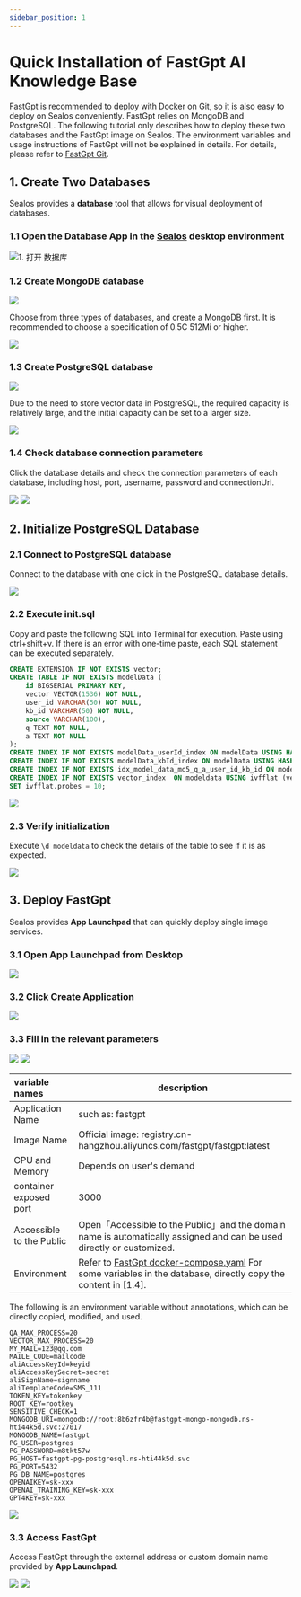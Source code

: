```yaml
---
sidebar_position: 1
---
```


# Quick Installation of FastGpt AI Knowledge Base

FastGpt is recommended to deploy with Docker on Git, so it is also easy to deploy on Sealos conveniently. FastGpt relies on MongoDB and PostgreSQL. The following tutorial only describes how to deploy these two databases and the FastGpt image on Sealos. The environment variables and usage instructions of FastGpt will not be explained in details. For details, please refer to [FastGpt Git](https://github.com/c121914yu/FastGPT).

## 1. Create Two Databases

Sealos provides a  **database**  tool that allows for visual deployment of databases.

### 1.1 Open the Database App in the [Sealos](https://cloud.sealos.io) desktop environment

![1. 打开 **数据库**](./images/open-dbprovider.png)

### 1.2 Create MongoDB database

![](./images/fast1.png)

Choose from three types of databases, and create a MongoDB first. It is recommended to choose a specification of 0.5C 512Mi or higher.

![](./images/fast2.png)

### 1.3 Create PostgreSQL database

![](./images/fast3.png)

Due to the need to store vector data in PostgreSQL, the required capacity is relatively large, and the initial capacity can be set to a larger size.

![](./images/fast4.png)

### 1.4 Check database connection parameters

Click the database details and check the connection parameters of each database, including host, port, username, password and connectionUrl.

![](./images/fast5.png)
![](./images/fast6.png)

## 2. Initialize PostgreSQL Database

### 2.1 Connect to PostgreSQL database

Connect to the database with one click in the PostgreSQL database details.

![](./images/fast7.png)

### 2.2 Execute init.sql

Copy and paste the following SQL into Terminal for execution. Paste using ctrl+shift+v. If there is an error with one-time paste, each SQL statement can be executed separately.

```sql
CREATE EXTENSION IF NOT EXISTS vector;
CREATE TABLE IF NOT EXISTS modelData (
    id BIGSERIAL PRIMARY KEY,
    vector VECTOR(1536) NOT NULL,
    user_id VARCHAR(50) NOT NULL,
    kb_id VARCHAR(50) NOT NULL,
    source VARCHAR(100),
    q TEXT NOT NULL,
    a TEXT NOT NULL
);
CREATE INDEX IF NOT EXISTS modelData_userId_index ON modelData USING HASH (user_id);
CREATE INDEX IF NOT EXISTS modelData_kbId_index ON modelData USING HASH (kb_id);
CREATE INDEX IF NOT EXISTS idx_model_data_md5_q_a_user_id_kb_id ON modelData (md5(q), md5(a), user_id, kb_id);
CREATE INDEX IF NOT EXISTS vector_index  ON modeldata USING ivfflat (vector vector_ip_ops) WITH (lists = 100);
SET ivfflat.probes = 10;
```

![](./images/fast8.png)

### 2.3 Verify initialization

Execute `\d modeldata` to check the details of the table to see if it is as expected.

![](./images/fast19.png)

## 3. Deploy FastGpt

Sealos provides **App Launchpad** that can quickly deploy single image services.

### 3.1 Open App Launchpad from Desktop

![](./images/fast9.png)

### 3.2 Click Create Application

![](./images/fast10.png)

### 3.3 Fill in the relevant parameters

![](./images/fast11.png)
![](./images/fast12.png)

| variable names           | description                                                  |
| :----------------------- | ------------------------------------------------------------ |
| Application Name         | such as: fastgpt                                             |
| Image Name               | Official image: registry.cn-hangzhou.aliyuncs.com/fastgpt/fastgpt:latest |
| CPU and Memory           | Depends on user's demand                                     |
| container exposed port   | 3000                                                         |
| Accessible to the Public | Open「Accessible to the Public」and the domain name is automatically assigned and can be used directly or customized. |
| Environment              | Refer to [FastGpt docker-compose.yaml](https://github.com/c121914yu/FastGPT/blob/main/docs/deploy/fastgpt/docker-compose.yml) For some variables in the database, directly copy the content in [1.4]. |

The following is an environment variable without annotations, which can be directly copied, modified, and used.

```
QA_MAX_PROCESS=20
VECTOR_MAX_PROCESS=20
MY_MAIL=123@qq.com
MAILE_CODE=mailcode
aliAccessKeyId=keyid
aliAccessKeySecret=secret
aliSignName=signname
aliTemplateCode=SMS_111
TOKEN_KEY=tokenkey
ROOT_KEY=rootkey
SENSITIVE_CHECK=1
MONGODB_URI=mongodb://root:8b6zfr4b@fastgpt-mongo-mongodb.ns-hti44k5d.svc:27017
MONGODB_NAME=fastgpt
PG_USER=postgres
PG_PASSWORD=m8tkt57w
PG_HOST=fastgpt-pg-postgresql.ns-hti44k5d.svc
PG_PORT=5432
PG_DB_NAME=postgres
OPENAIKEY=sk-xxx
OPENAI_TRAINING_KEY=sk-xxx
GPT4KEY=sk-xxx
```

![](./images/fast15.png)

### 3.3 Access FastGpt

Access FastGpt through the external address or custom domain name provided by **App Launchpad**.

![](./images/fast17.png)
![](./images/fast18.png)
